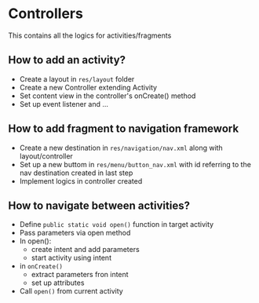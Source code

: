 # Controllers
This contains all the logics for activities/fragments

## How to add an activity?
- Create a layout in `res/layout` folder
- Create a new Controller extending Activity
- Set content view in the controller's onCreate() method
- Set up event listener and ...

## How to add fragment to navigation framework
- Create a new destination in `res/navigation/nav.xml` along with layout/controller
- Set up a new buttom in `res/menu/button_nav.xml` with id referring to the nav destination created in last step
- Implement logics in controller created

## How to navigate between activities?
- Define `public static void open()` function in target activity
- Pass parameters via open method
- In open():
  - create intent and add parameters
  - start activity using intent
- in `onCreate()`
  - extract parameters fron intent
  - set up attributes
- Call `open()` from current activity
